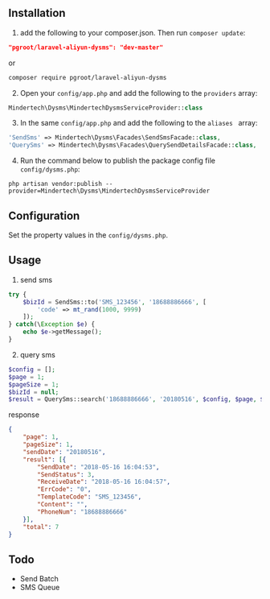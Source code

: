 ## Installation

1. add the following to your composer.json. Then run `composer update`:

```json
"pgroot/laravel-aliyun-dysms": "dev-master"
```

 or

```bash
composer require pgroot/laravel-aliyun-dysms
```

2. Open your `config/app.php` and add the following to the `providers` array:

```php
Mindertech\Dysms\MindertechDysmsServiceProvider::class
```


3. In the same `config/app.php` and add the following to the `aliases ` array: 

```php
'SendSms' => Mindertech\Dysms\Facades\SendSmsFacade::class,
'QuerySms' => Mindertech\Dysms\Facades\QuerySendDetailsFacade::class,
```

4. Run the command below to publish the package config file `config/dysms.php`:

```shell
php artisan vendor:publish --provider=Mindertech\Dysms\MindertechDysmsServiceProvider
```

## Configuration

Set the property values in the `config/dysms.php`.


## Usage


1. send sms

```php
try {
    $bizId = SendSms::to('SMS_123456', '18688886666', [
        'code' => mt_rand(1000, 9999)
    ]);
} catch(\Exception $e) {
    echo $e->getMessage();
}
```


2. query sms 

```php 
$config = [];
$page = 1;
$pageSize = 1;
$bizId = null;
$result = QuerySms::search('18688886666', '20180516', $config, $page, $pageSize, $bizId);
```

response

```json
{
	"page": 1,
	"pageSize": 1,
	"sendDate": "20180516",
	"result": [{
		"SendDate": "2018-05-16 16:04:53",
		"SendStatus": 3,
		"ReceiveDate": "2018-05-16 16:04:57",
		"ErrCode": "0",
		"TemplateCode": "SMS_123456",
		"Content": "",
		"PhoneNum": "18688886666"
	}],
	"total": 7
}
```

## Todo

* Send Batch
* SMS Queue